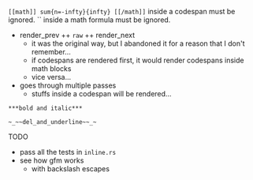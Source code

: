 `[[math]] sum{n=-infty}{infty} [[/math]]` inside a codespan must be ignored. `` inside a math formula must be ignored.

- render_prev ++ `raw` ++ render_next
  - it was the original way, but I abandoned it for a reason that I don't remember...
  - if codespans are rendered first, it would render codespans inside math blocks
  - vice versa...
- goes through multiple passes
  - stuffs inside a codespan will be rendered...

`***bold and italic***`

`~_~~del_and_underline~~_~`


TODO
- pass all the tests in `inline.rs`
- see how gfm works
  - with backslash escapes